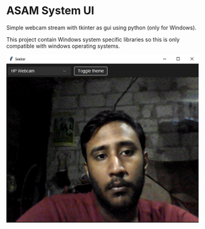 # ASAM System UI

Simple webcam stream with tkinter as gui using python (only for Windows).

This project contain Windows system specific libraries so this is only compatible with windows operating systems.

<img src="./sample.png">